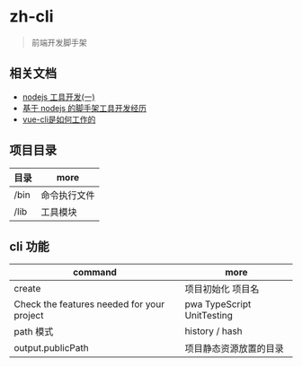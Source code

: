 # zh-cli

> 前端开发脚手架

## 相关文档

- [nodejs 工具开发(一)](https://zhuanlan.zhihu.com/p/40223877)
- [基于 nodejs 的脚手架工具开发经历](https://zhuanlan.zhihu.com/p/31988855)
- [vue-cli是如何工作的](https://segmentfault.com/a/1190000009803941)

## 项目目录

| 目录 | more         |
| ---- | ------------ |
| /bin | 命令执行文件 |
| /lib | 工具模块     |

## cli 功能

| command                                    | more                       |
| ------------------------------------------ | -------------------------- |
| create <projectName>                       | 项目初始化 项目名          |
| Check the features needed for your project | pwa TypeScript UnitTesting |
| path 模式                                  | history / hash             |
| output.publicPath                          | 项目静态资源放置的目录     |
